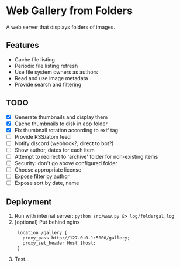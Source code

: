 Web Gallery from Folders
===

A web server that displays folders of images.

Features
---

* Cache file listing
* Periodic file listing refresh
* Use file system owners as authors
* Read and use image metadata
* Provide search and filtering

TODO
---

+ [x] Generate thumbnails and display them
+ [x] Cache thumbnails to disk in app folder
+ [x] Fix thumbnail rotation according to exif tag
+ [ ] Provide RSS/atom feed
+ [ ] Notify discord (webhook?, direct to bot?)
+ [ ] Show author, dates for each item
+ [ ] Attempt to redirect to 'archive' folder for non-existing items
+ [ ] Security: don't go above configured folder
+ [ ] Choose appropriate license
+ [ ] Expose filter by author
+ [ ] Expose sort by date, name

Deployment
---

1. Run with internal server:
   `python src/www.py &> log/foldergal.log`
1. [optional] Put behind nginx
   ```
    location /gallery {
      proxy_pass http://127.0.0.1:5000/gallery;
      proxy_set_header Host $host;
    }
   ```
1. Test...
